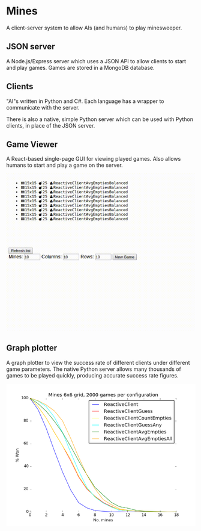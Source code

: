 # Mines

A client-server system to allow AIs (and humans) to play minesweeper.

## JSON server

A Node.js/Express server which uses a JSON API to allow clients to start and play games. Games are stored in a MongoDB database.

## Clients

"AI"s written in Python and C#. Each language has a wrapper to communicate with the server.

There is also a native, simple Python server which can be used with Python clients, in place of the JSON server.

## Game Viewer

A React-based single-page GUI for viewing played games. Also allows humans to start and play a game on the server.

![Game viewer](vid.gif)

## Graph plotter

A graph plotter to view the success rate of different clients under different game parameters. The native Python server allows many thousands of games to be played quickly, producing accurate success rate figures.

![Client success rates](plot.png)

